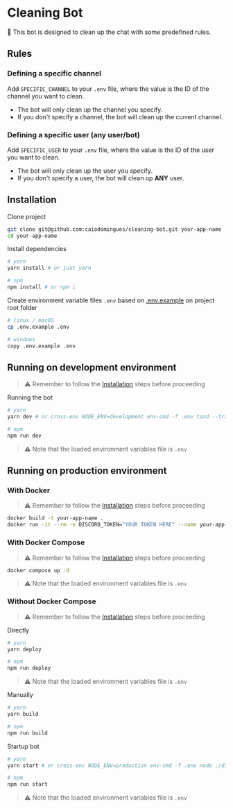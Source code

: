 # Cleaning Bot

🤖 This bot is designed to clean up the chat with some predefined rules.

## Rules

### Defining a specific channel

Add `SPECIFIC_CHANNEL` to your `.env` file, where the value is the ID of the channel you want to clean.

- The bot will only clean up the channel you specify.
- If you don't specify a channel, the bot will clean up the current channel.

### Defining a specific user (any user/bot)

Add `SPECIFIC_USER` to your `.env` file, where the value is the ID of the user you want to clean.

- The bot will only clean up the user you specify.
- If you don't specify a user, the bot will clean up **ANY** user.

## Installation

Clone project

```sh
git clone git@github.com:caiodomingues/cleaning-bot.git your-app-name
cd your-app-name
```

Install dependencies

```sh
# yarn
yarn install # or just yarn

# npm
npm install # or npm i
```

Create environment variable files `.env` based on [.env.example](./.env.example) on project root folder

```sh
# linux / macOS
cp .env.example .env
```

```sh
# windows
copy .env.example .env
```

## Running on development environment

> ⚠ Remember to follow the [Installation](#Installation) steps before proceeding

Running the bot

```sh
# yarn
yarn dev # or cross-env NODE_ENV=development env-cmd -f .env tsnd --transpile-only --respawn --no-notify --ignore-watch node_modules ./src/index.ts

# npm
npm run dev
```

> ⚠ Note that the loaded environment variables file is `.env`

## Running on production environment

### With Docker

> ⚠ Remember to follow the [Installation](#Installation) steps before proceeding

```sh
docker build -t your-app-name .
docker run -it --rm -e DISCORD_TOKEN="YOUR TOKEN HERE" --name your-app-name your-app-name
```

### With Docker Compose

> ⚠ Remember to follow the [Installation](#Installation) steps before proceeding

```sh
docker compose up -d
```

> ⚠ Note that the loaded environment variables file is `.env`

### Without Docker Compose

> ⚠ Remember to follow the [Installation](#Installation) steps before proceeding

Directly

```sh
# yarn
yarn deploy

# npm
npm run deploy
```

> ⚠ Note that the loaded environment variables file is `.env`

Manually

```sh
# yarn
yarn build

# npm
npm run build
```

Startup bot

```sh
# yarn
yarn start # or cross-env NODE_ENV=production env-cmd -f .env node ./dist/index.js

# npm
npm run start
```

> ⚠ Note that the loaded environment variables file is `.env`
